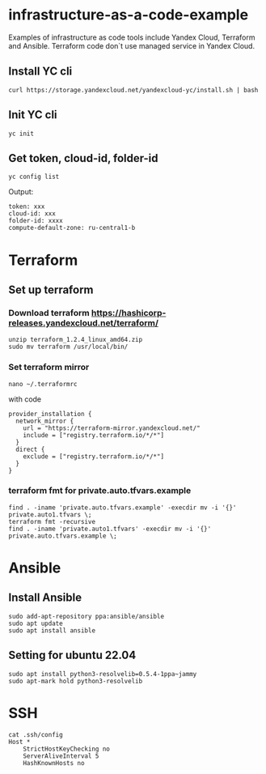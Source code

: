 # infrastructure-as-a-code-example
Examples of infrastructure as code tools include Yandex Cloud, Terraform and Ansible.
Terraform code don`t use managed service in Yandex Cloud.

## Install YC cli
```
curl https://storage.yandexcloud.net/yandexcloud-yc/install.sh | bash
```

## Init YC cli
```
yc init
```

## Get token, cloud-id, folder-id
```
yc config list
```
Output:
```
token: xxx
cloud-id: xxx
folder-id: xxxx
compute-default-zone: ru-central1-b
```

# Terraform
## Set up terraform
### Download terraform https://hashicorp-releases.yandexcloud.net/terraform/
```
unzip terraform_1.2.4_linux_amd64.zip
sudo mv terraform /usr/local/bin/
```

### Set terraform mirror
```
nano ~/.terraformrc
```
with code
```
provider_installation {
  network_mirror {
    url = "https://terraform-mirror.yandexcloud.net/"
    include = ["registry.terraform.io/*/*"]
  }
  direct {
    exclude = ["registry.terraform.io/*/*"]
  }
}
```


### terraform fmt for private.auto.tfvars.example
```
find . -iname 'private.auto.tfvars.example' -execdir mv -i '{}' private.auto1.tfvars \;
terraform fmt -recursive
find . -iname 'private.auto1.tfvars' -execdir mv -i '{}' private.auto.tfvars.example \;
```

# Ansible
## Install Ansible
```
sudo add-apt-repository ppa:ansible/ansible
sudo apt update
sudo apt install ansible
```
## Setting for ubuntu 22.04
```
sudo apt install python3-resolvelib=0.5.4-1ppa~jammy
sudo apt-mark hold python3-resolvelib
```

# SSH
```
cat .ssh/config 
Host *
    StrictHostKeyChecking no
    ServerAliveInterval 5
    HashKnownHosts no
```
